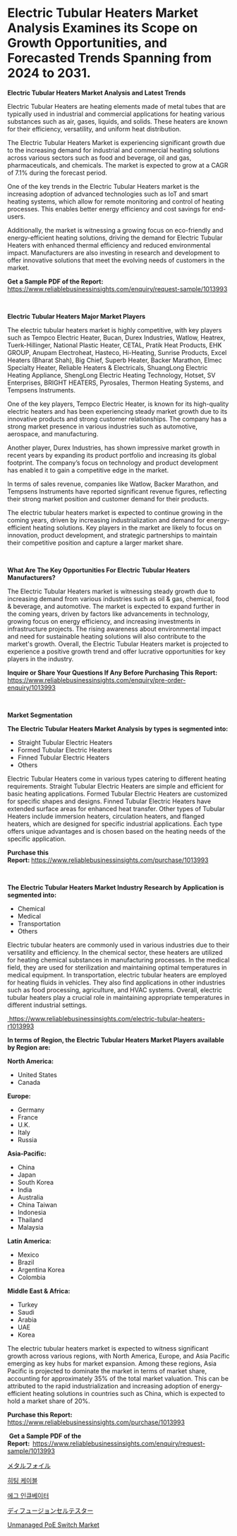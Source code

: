<p><h1>Electric Tubular Heaters Market Analysis Examines its Scope on Growth Opportunities, and Forecasted Trends Spanning from 2024 to 2031.</h1></p><p><strong>Electric Tubular Heaters Market Analysis and Latest Trends</strong></p>
<p><p>Electric Tubular Heaters are heating elements made of metal tubes that are typically used in industrial and commercial applications for heating various substances such as air, gases, liquids, and solids. These heaters are known for their efficiency, versatility, and uniform heat distribution.</p><p>The Electric Tubular Heaters Market is experiencing significant growth due to the increasing demand for industrial and commercial heating solutions across various sectors such as food and beverage, oil and gas, pharmaceuticals, and chemicals. The market is expected to grow at a CAGR of 7.1% during the forecast period. </p><p>One of the key trends in the Electric Tubular Heaters market is the increasing adoption of advanced technologies such as IoT and smart heating systems, which allow for remote monitoring and control of heating processes. This enables better energy efficiency and cost savings for end-users.</p><p>Additionally, the market is witnessing a growing focus on eco-friendly and energy-efficient heating solutions, driving the demand for Electric Tubular Heaters with enhanced thermal efficiency and reduced environmental impact. Manufacturers are also investing in research and development to offer innovative solutions that meet the evolving needs of customers in the market.</p></p>
<p><strong>Get a Sample PDF of the Report:&nbsp;</strong> <a href="https://www.reliablebusinessinsights.com/enquiry/request-sample/1013993">https://www.reliablebusinessinsights.com/enquiry/request-sample/1013993</a></p>
<p>&nbsp;</p>
<p><strong>Electric Tubular Heaters Major Market Players</strong></p>
<p><p>The electric tubular heaters market is highly competitive, with key players such as Tempco Electric Heater, Bucan, Durex Industries, Watlow, Heatrex, Tuerk-Hillinger, National Plastic Heater, CETAL, Pratik Heat Products, EHK GROUP, Anupam Electroheat, Hasteco, Hi-Heating, Sunrise Products, Excel Heaters (Bharat Shah), Big Chief, Superb Heater, Backer Marathon, Elmec Specialty Heater, Reliable Heaters & Electricals, ShuangLong Electric Heating Appliance, ShengLong Electric Heating Technology, Hotset, SV Enterprises, BRIGHT HEATERS, Pyrosales, Thermon Heating Systems, and Tempsens Instruments.</p><p>One of the key players, Tempco Electric Heater, is known for its high-quality electric heaters and has been experiencing steady market growth due to its innovative products and strong customer relationships. The company has a strong market presence in various industries such as automotive, aerospace, and manufacturing.</p><p>Another player, Durex Industries, has shown impressive market growth in recent years by expanding its product portfolio and increasing its global footprint. The company’s focus on technology and product development has enabled it to gain a competitive edge in the market.</p><p>In terms of sales revenue, companies like Watlow, Backer Marathon, and Tempsens Instruments have reported significant revenue figures, reflecting their strong market position and customer demand for their products.</p><p>The electric tubular heaters market is expected to continue growing in the coming years, driven by increasing industrialization and demand for energy-efficient heating solutions. Key players in the market are likely to focus on innovation, product development, and strategic partnerships to maintain their competitive position and capture a larger market share.</p></p>
<p>&nbsp;</p>
<p><strong>What Are The Key Opportunities For Electric Tubular Heaters Manufacturers?</strong></p>
<p><p>The Electric Tubular Heaters market is witnessing steady growth due to increasing demand from various industries such as oil & gas, chemical, food & beverage, and automotive. The market is expected to expand further in the coming years, driven by factors like advancements in technology, growing focus on energy efficiency, and increasing investments in infrastructure projects. The rising awareness about environmental impact and need for sustainable heating solutions will also contribute to the market's growth. Overall, the Electric Tubular Heaters market is projected to experience a positive growth trend and offer lucrative opportunities for key players in the industry.</p></p>
<p><strong>Inquire or Share Your Questions If Any Before Purchasing This Report:</strong> <a href="https://www.reliablebusinessinsights.com/enquiry/pre-order-enquiry/1013993">https://www.reliablebusinessinsights.com/enquiry/pre-order-enquiry/1013993</a></p>
<p>&nbsp;</p>
<p><strong>Market Segmentation</strong></p>
<p><strong>The Electric Tubular Heaters Market Analysis by types is segmented into:</strong></p>
<p><ul><li>Straight Tubular Electric Heaters</li><li>Formed Tubular Electric Heaters</li><li>Finned Tubular Electric Heaters</li><li>Others</li></ul></p>
<p><p>Electric Tubular Heaters come in various types catering to different heating requirements. Straight Tubular Electric Heaters are simple and efficient for basic heating applications. Formed Tubular Electric Heaters are customized for specific shapes and designs. Finned Tubular Electric Heaters have extended surface areas for enhanced heat transfer. Other types of Tubular Heaters include immersion heaters, circulation heaters, and flanged heaters, which are designed for specific industrial applications. Each type offers unique advantages and is chosen based on the heating needs of the specific application.</p></p>
<p><strong>Purchase this Report:&nbsp;</strong><a href="https://www.reliablebusinessinsights.com/purchase/1013993">https://www.reliablebusinessinsights.com/purchase/1013993</a></p>
<p>&nbsp;</p>
<p><strong>The Electric Tubular Heaters Market Industry Research by Application is segmented into:</strong></p>
<p><ul><li>Chemical</li><li>Medical</li><li>Transportation</li><li>Others</li></ul></p>
<p><p>Electric tubular heaters are commonly used in various industries due to their versatility and efficiency. In the chemical sector, these heaters are utilized for heating chemical substances in manufacturing processes. In the medical field, they are used for sterilization and maintaining optimal temperatures in medical equipment. In transportation, electric tubular heaters are employed for heating fluids in vehicles. They also find applications in other industries such as food processing, agriculture, and HVAC systems. Overall, electric tubular heaters play a crucial role in maintaining appropriate temperatures in different industrial settings.</p></p>
<p><a href="https://www.reliablebusinessinsights.com/electric-tubular-heaters-r1013993">&nbsp;https://www.reliablebusinessinsights.com/electric-tubular-heaters-r1013993</a></p>
<p><strong>In terms of Region, the Electric Tubular Heaters Market Players available by Region are:</strong></p>
<p>
    <p> <strong> North America: </strong>
        <ul>
            <li>United States</li>
            <li>Canada</li>
        </ul>
        </p> 
    <p> <strong> Europe: </strong>
        <ul>
            <li>Germany</li>
            <li>France</li>
            <li>U.K.</li>
            <li>Italy</li>
            <li>Russia</li>
        </ul>
        </p> 
    <p> <strong> Asia-Pacific: </strong>
        <ul>
            <li>China</li>
            <li>Japan</li>
            <li>South Korea</li>
            <li>India</li>
            <li>Australia</li>
            <li>China Taiwan</li>
            <li>Indonesia</li>
            <li>Thailand</li>
            <li>Malaysia</li>
        </ul>
        </p> 
    <p> <strong> Latin America: </strong>
        <ul>
            <li>Mexico</li>
            <li>Brazil</li>
            <li>Argentina Korea</li>
            <li>Colombia</li>
        </ul>
        </p> 
    <p> <strong> Middle East & Africa: </strong>
        <ul>
            <li>Turkey</li>
            <li>Saudi</li>
            <li>Arabia</li>
            <li>UAE</li>
            <li>Korea</li>
        </ul>
    </p>
    </p>
<p><p>The electric tubular heaters market is expected to witness significant growth across various regions, with North America, Europe, and Asia Pacific emerging as key hubs for market expansion. Among these regions, Asia Pacific is projected to dominate the market in terms of market share, accounting for approximately 35% of the total market valuation. This can be attributed to the rapid industrialization and increasing adoption of energy-efficient heating solutions in countries such as China, which is expected to hold a market share of 20%.</p></p>
<p><strong>Purchase this Report: </strong><a href="https://www.reliablebusinessinsights.com/purchase/1013993">https://www.reliablebusinessinsights.com/purchase/1013993</a></p>
<p>&nbsp;<strong>Get a Sample PDF of the Report:&nbsp;&nbsp;</strong><a href="https://www.reliablebusinessinsights.com/enquiry/request-sample/1013993">https://www.reliablebusinessinsights.com/enquiry/request-sample/1013993</a></p>
<p><strong></strong></p>
<p><p><a href="https://github.com/bucuel854722/Market-Research-Report-List-2/blob/main/2985793154795.md">メタルフォイル</a></p><p><a href="https://github.com/rifqimuhammad018/Market-Research-Report-List-1/blob/main/9582623165444.md">히팅 케이블</a></p><p><a href="https://github.com/kvbohdfy111/Market-Research-Report-List-1/blob/main/7801674165443.md">에그 인큐베이터</a></p><p><a href="https://github.com/xemfu2379520/Market-Research-Report-List-2/blob/main/6321570154794.md">ディフュージョンセルテスター</a></p><p><a href="https://github.com/santosh758595/Market-Research-Report-List-5/blob/main/unmanaged-poe-switch-market.md">Unmanaged PoE Switch Market</a></p></p>